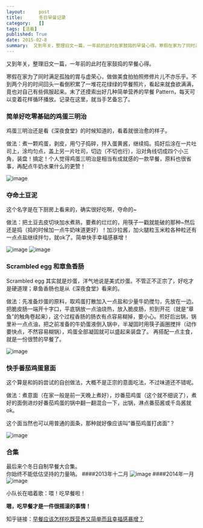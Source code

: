 ```yaml
---
layout:     post
title:      冬日早餐记录
category:   []
tags: [活着]
published: True
date: 2015-02-8
summary:  又到年关，整理旧文一篇，一年前的此时在家鼓捣的早餐心得。寒假在家为了同时满足孤独的胃与虚荣心，做做美食拍拍照修修片儿不亦乐乎。不到两个月的时间回头一看倒积累了一堆花花绿绿的早餐照片，看起来就食欲满满，竟也对自己有些佩服起来...
--- 
```

  
又到年关，整理旧文一篇，一年前的此时在家鼓捣的早餐心得。  
    
寒假在家为了同时满足孤独的胃与虚荣心，做做美食拍拍照修修片儿不亦乐乎。不到两个月的时间回头一看倒积累了一堆花花绿绿的早餐照片，看起来就食欲满满，竟也对自己有些佩服起来。末了还摸索出好几种简单营养的早餐 Pattern，每天可以变着花样循环播放。记录在这里，就当手艺备忘了。  
  
### 简单好吃零基础的鸡蛋三明治
鸡蛋三明治还是看《深夜食堂》的时候知道的，看着就很治愈的样子。  
  
做法：煮一颗鸡蛋，剥皮，用勺子捣碎，拌入蛋黄酱，继续捣。捣好后涂在一片吐司上，涂均匀点，盖上另一片吐司，切边（不切也行），沿对角线切成四个小三角，装盘！搞定！个人觉得鸡蛋三明治是相当有成就感的一款早餐，原料也很省事，再配点牛奶水果什么的更赞！  
  
![image](http://ww1.sinaimg.cn/large/005X3qakjw1ep6o5bj7y5j31kw1kwb29.jpg)  
  
### 夺命土豆泥  
这个名字是在下厨房上看来的，确实很好吃啊，夺命的~  

做法：把土豆去皮切块加水煮熟，要煮的烂烂的，用筷子一戳就能破的那种~然后还是捣（捣的时候加一点牛奶味道更好）！加沙拉酱，加火腿粒玉米粒各种粒还有一点点盐继续拌匀，就ok了。简单快手幸福感暴增！  

![image](http://ww2.sinaimg.cn/large/005X3nOQjw1ep6o9igkvsj31kw1kwtwg.jpg)
![image](http://ww2.sinaimg.cn/large/005X4kGljw1ep6o9q65irj31kw1kwkjl.jpg)
  
### Scrambled egg 和章鱼香肠  
Scrambled egg 其实就是炒蛋，洋气地说是美式炒蛋。不管正不正宗了，好吃才是硬道理；章鱼香肠也是从《深夜食堂》看来的。    

做法：先准备炒蛋的原料，取鸡蛋打散加入一点盐和少量牛奶搅匀，先放在一边。    
把脆皮肠一端开十字口，平底锅放一点油烧热，放入脆皮肠，煎到开花（就是“章鱼”的触角卷起来），这个过程香肠的肠衣有点容易糊掉，要小心。煎好后出锅，锅里补一点点油，把之前准备的牛奶蛋液倒入锅中，半凝固时用筷子画圈搅拌（动作要快点，不然容易糊锅），鸡蛋全部凝固就可以盛起来装盘了。
再搭配一点主食，就是一份很赞的早餐了。    

![image](http://ww3.sinaimg.cn/large/005X4kHAjw1ep6obeqv7yj31kw1kwkbp.jpg)  
  
### 快手番茄鸡蛋意面    
这个算是和妈妈尝试的自创做法，大概不是正宗的意面吃法，不过味道还不错呢。  
  
做法：煮意面（在家一般是前一天晚上煮好），炒番茄鸡蛋（这个就不细说了），煮好的面倒进炒好番茄鸡蛋的锅中翻一翻混合一下，出锅，淋点番茄酱或千岛酱就ok。  

这个面当然也可以用普通的面条，那种就好像应该叫“番茄鸡蛋打卤面”？  
  
![image](http://ww1.sinaimg.cn/large/005X3pXmjw1ep6ocnwuf0j31kw1kwkjl.jpg) 

### 合集  

最后来个冬日自制早餐大合集。    
你始终不能低估坚持的力量呐。
####2013年十二月
![image](http://ww4.sinaimg.cn/large/005X3q9sjw1ep6nx6bd84j30tq0tqtlt.jpg)
####2014年一月
![image](http://ww1.sinaimg.cn/large/005X4kHAjw1ep6nx88cyoj30tq0tqkcn.jpg)  
  
小队长在唱着歌：喂！吃早餐啦！  
  
**嗯，吃早餐才是一件很摇滚的事情！**  
  
知乎链接：[早餐应该怎样吃既营养又简单而且幸福感暴增？](http://www.zhihu.com/question/22066113/answer/21786222)